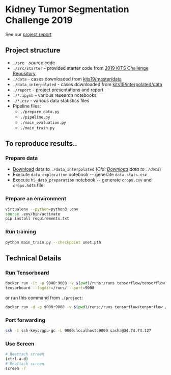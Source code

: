 # Kidney Tumor Segmentation Challenge 2019

See our [project report](./report/final-paper.pdf)

## Project structure
* `./src` - source code
* `./src/starter` - provided starter code from [2019 KiTS Challenge Repository](https://github.com/neheller/kits19)
* `./data` - cases downloaded from [kits19/master/data](https://github.com/neheller/kits19/tree/master/data)
* `./data_interpolated` - cases downloaded from [kits19/interpolated/data](https://github.com/neheller/kits19/tree/interpolated/data)
* `./report` - project presentations and report
* `./*.ipynb` - various research notebooks
* `./*.csv` - various data statistics files
* Pipeline files:
	* `./prepare_data.py`
	* `./pipeline.py`
	* `./main_evaluation.py`
	* `./main_train.py`

## To reproduce results..

### Prepare data
* [Download](https://github.com/neheller/kits19/tree/interpolated/data) data to `./data_interpolated` (*Old: [Download](https://github.com/neheller/kits19/tree/master/data) data to `./data`*)
* Execute `data_exploration` notebook -- generate `data_stats.csv`
* Execute `h5_data_preparation` notebook -- generate `crops.csv` and `crops.hdf5` file

### Prepare an environment
```bash
virtualenv --python=python3 .env
source .env/bin/activate
pip install requirements.txt
```

### Run training
```bash
python main_train.py --checkpoint unet.pth
```

## Technical Details

### Run Tensorboard
```bash
docker run -it -p 9000:9000 -v $(pwd)/runs:/runs tensorflow/tensorflow /bin/bash
tensorboard --logdir=/runs/ --port=9000
```
or run this command from `./project`:
```bash
docker run -d -p 9000:9000 -v $(pwd)/runs:/runs tensorflow/tensorflow /bin/bash -c "tensorboard --logdir=/runs/ --port=9000"
```

### Port forwarding
```bash
ssh -i ssh-keys/gpu-gc -L 9000:localhost:9000 sasha@34.74.74.127
```

### Use Screen
```bash
# Deattach screen
(ctrl-a-d) 
# Reattach screen
screen -r 
```
